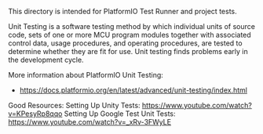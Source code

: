 
This directory is intended for PlatformIO Test Runner and project tests.

Unit Testing is a software testing method by which individual units of
source code, sets of one or more MCU program modules together with associated
control data, usage procedures, and operating procedures, are tested to
determine whether they are fit for use. Unit testing finds problems early
in the development cycle.

More information about PlatformIO Unit Testing:
- https://docs.platformio.org/en/latest/advanced/unit-testing/index.html


Good Resources:
Setting Up Unity Tests:
https://www.youtube.com/watch?v=KPesyRp8qqo
Setting Up Google Test Unit Tests:
https://www.youtube.com/watch?v=_xRv-3FWyLE
